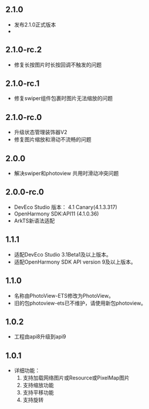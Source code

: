 ## 2.1.0
- 发布2.1.0正式版本
- 
## 2.1.0-rc.2
- 修复长按图片时长按回调不触发的问题

## 2.1.0-rc.1
- 修复swiper组件包裹时图片无法缩放的问题

## 2.1.0-rc.0
- 升级状态管理装饰器V2
- 修复图片缩放和滑动不流畅的问题

## 2.0.0
- 解决swiper和photoview 共用时滑动冲突问题

## 2.0.0-rc.0
- DevEco Studio 版本： 4.1 Canary(4.1.3.317)
- OpenHarmony SDK:API11 (4.1.0.36)
- ArkTS新语法适配


## 1.1.1

- 适配DevEco Studio 3.1Beta1及以上版本。
- 适配OpenHarmony SDK API version 9及以上版本。

## 1.1.0

- 名称由PhotoView-ETS修改为PhotoView。
- 旧的包photoview-ets已不维护，请使用新包photoview。


## 1.0.2

- 工程由api8升级到api9

## 1.0.1

- 详细功能：
  1. 支持加载网络图片或Resource或PixelMap图片
  2. 支持缩放功能
  3. 支持平移功能
  4. 支持旋转
